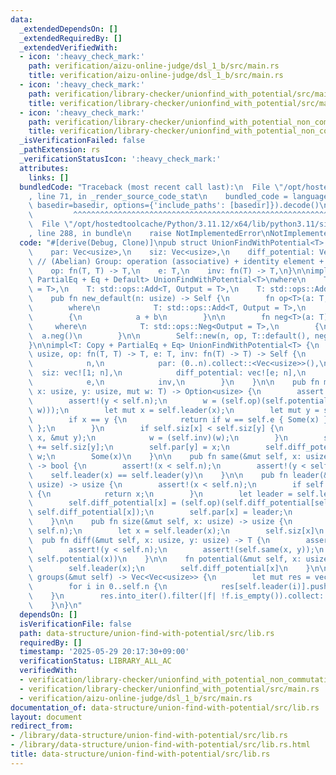 ```yaml
---
data:
  _extendedDependsOn: []
  _extendedRequiredBy: []
  _extendedVerifiedWith:
  - icon: ':heavy_check_mark:'
    path: verification/aizu-online-judge/dsl_1_b/src/main.rs
    title: verification/aizu-online-judge/dsl_1_b/src/main.rs
  - icon: ':heavy_check_mark:'
    path: verification/library-checker/unionfind_with_potential/src/main.rs
    title: verification/library-checker/unionfind_with_potential/src/main.rs
  - icon: ':heavy_check_mark:'
    path: verification/library-checker/unionfind_with_potential_non_commutative_group/src/main.rs
    title: verification/library-checker/unionfind_with_potential_non_commutative_group/src/main.rs
  _isVerificationFailed: false
  _pathExtension: rs
  _verificationStatusIcon: ':heavy_check_mark:'
  attributes:
    links: []
  bundledCode: "Traceback (most recent call last):\n  File \"/opt/hostedtoolcache/Python/3.11.12/x64/lib/python3.11/site-packages/onlinejudge_verify/documentation/build.py\"\
    , line 71, in _render_source_code_stat\n    bundled_code = language.bundle(stat.path,\
    \ basedir=basedir, options={'include_paths': [basedir]}).decode()\n          \
    \         ^^^^^^^^^^^^^^^^^^^^^^^^^^^^^^^^^^^^^^^^^^^^^^^^^^^^^^^^^^^^^^^^^^^^^^^^^^^^^^^^^\n\
    \  File \"/opt/hostedtoolcache/Python/3.11.12/x64/lib/python3.11/site-packages/onlinejudge_verify/languages/rust.py\"\
    , line 288, in bundle\n    raise NotImplementedError\nNotImplementedError\n"
  code: "#[derive(Debug, Clone)]\npub struct UnionFindWithPotential<T> {\n    n: usize,\n\
    \    par: Vec<usize>,\n    siz: Vec<usize>,\n    diff_potential: Vec<T>,\n   \
    \ // (Abelian) Group: operation (associative) + identity element + inverse element\n\
    \    op: fn(T, T) -> T,\n    e: T,\n    inv: fn(T) -> T,\n}\n\nimpl<T: Copy +\
    \ PartialEq + Eq + Default> UnionFindWithPotential<T>\nwhere\n    T: std::ops::Neg<Output\
    \ = T>,\n    T: std::ops::Add<T, Output = T>,\n    T: std::ops::AddAssign,\n{\n\
    \    pub fn new_default(n: usize) -> Self {\n        fn op<T>(a: T, b: T) -> T\n\
    \        where\n            T: std::ops::Add<T, Output = T>,\n            T: std::ops::AddAssign,\n\
    \        {\n            a + b\n        }\n\n        fn neg<T>(a: T) -> T\n   \
    \     where\n            T: std::ops::Neg<Output = T>,\n        {\n          \
    \  a.neg()\n        }\n\n        Self::new(n, op, T::default(), neg)\n    }\n\
    }\n\nimpl<T: Copy + PartialEq + Eq> UnionFindWithPotential<T> {\n    pub fn new(n:\
    \ usize, op: fn(T, T) -> T, e: T, inv: fn(T) -> T) -> Self {\n        Self {\n\
    \            n,\n            par: (0..n).collect::<Vec<usize>>(),\n          \
    \  siz: vec![1; n],\n            diff_potential: vec![e; n],\n            op,\n\
    \            e,\n            inv,\n        }\n    }\n\n    pub fn merge(&mut self,\
    \ x: usize, y: usize, mut w: T) -> Option<usize> {\n        assert!(x < self.n);\n\
    \        assert!(y < self.n);\n        w = (self.op)(self.potential(x), (self.inv)((self.op)(self.potential(y),\
    \ w)));\n        let mut x = self.leader(x);\n        let mut y = self.leader(y);\n\
    \        if x == y {\n            return if w == self.e { Some(x) } else { None\
    \ };\n        }\n        if self.siz[x] < self.siz[y] {\n            std::mem::swap(&mut\
    \ x, &mut y);\n            w = (self.inv)(w);\n        }\n        self.siz[x]\
    \ += self.siz[y];\n        self.par[y] = x;\n        self.diff_potential[y] =\
    \ w;\n        Some(x)\n    }\n\n    pub fn same(&mut self, x: usize, y: usize)\
    \ -> bool {\n        assert!(x < self.n);\n        assert!(y < self.n);\n    \
    \    self.leader(x) == self.leader(y)\n    }\n\n    pub fn leader(&mut self, x:\
    \ usize) -> usize {\n        assert!(x < self.n);\n        if self.par[x] == x\
    \ {\n            return x;\n        }\n        let leader = self.leader(self.par[x]);\n\
    \        self.diff_potential[x] = (self.op)(self.diff_potential[self.par[x]],\
    \ self.diff_potential[x]);\n        self.par[x] = leader;\n        self.par[x]\n\
    \    }\n\n    pub fn size(&mut self, x: usize) -> usize {\n        assert!(x <\
    \ self.n);\n        let x = self.leader(x);\n        self.siz[x]\n    }\n\n  \
    \  pub fn diff(&mut self, x: usize, y: usize) -> T {\n        assert!(x < self.n);\n\
    \        assert!(y < self.n);\n        assert!(self.same(x, y));\n        (self.op)((self.inv)(self.potential(y)),\
    \ self.potential(x))\n    }\n\n    fn potential(&mut self, x: usize) -> T {\n\
    \        self.leader(x);\n        self.diff_potential[x]\n    }\n\n    pub fn\
    \ groups(&mut self) -> Vec<Vec<usize>> {\n        let mut res = vec![vec![]; self.n];\n\
    \        for i in 0..self.n {\n            res[self.leader(i)].push(i);\n    \
    \    }\n        res.into_iter().filter(|f| !f.is_empty()).collect::<Vec<_>>()\n\
    \    }\n}\n"
  dependsOn: []
  isVerificationFile: false
  path: data-structure/union-find-with-potential/src/lib.rs
  requiredBy: []
  timestamp: '2025-05-29 20:17:30+09:00'
  verificationStatus: LIBRARY_ALL_AC
  verifiedWith:
  - verification/library-checker/unionfind_with_potential_non_commutative_group/src/main.rs
  - verification/library-checker/unionfind_with_potential/src/main.rs
  - verification/aizu-online-judge/dsl_1_b/src/main.rs
documentation_of: data-structure/union-find-with-potential/src/lib.rs
layout: document
redirect_from:
- /library/data-structure/union-find-with-potential/src/lib.rs
- /library/data-structure/union-find-with-potential/src/lib.rs.html
title: data-structure/union-find-with-potential/src/lib.rs
---
```

